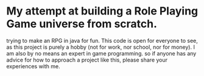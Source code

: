 My attempt at building a Role Playing Game universe from scratch.
=====

trying to make an RPG in java for fun. This code is open for everyone to see, as this project is purely a 
hobby (not for work, nor school, nor for money). I am also by no means an expert in game programming. so if anyone 
has any advice for how to approach a project like this, please share your experiences with me. 

